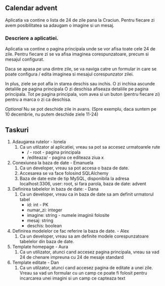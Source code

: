 ## Calendar advent
Aplicatia va contine o lista de 24 de zile pana la Craciun. 
Pentru fiecare zi avem posibilitatea sa adaugam o imagine 
si un mesaj. 

### Descriere a aplicatiei. 
Aplicatia va contine o pagina principala unde se 
vor afisa toate cele 24 de zile. Pentru fiecare zi 
se va afisa imaginea corespunzatoare, precum si mesajul configurat.

Daca se apasa pe una dintre zile, se va naviga catre
un formular in care se poate configura / edita imaginea si mesajul
corespunzator zilei.

In plus, ziele se pot afla in starea deschis sau inchis. 
O zi inchisa ascunde detaliile pe pagina principala
O zi deschisa afiseaza detaliile pe pagina principala. 
Tot pe pagina principala, vom avea si un buton (pentru fiecare zi)
pentru a marca o zi ca deschisa.

_Optional_ Nu se pot deschide zile in avans. (Spre exemplu, daca suntem pe 10 decembrie, nu putem deschide ziele 11-24)

## Taskuri 
1. Adaugarea rutelor - Ionela 
   1. Ca un utilzator al aplicatiei, vreau sa pot sa accesez urmatoarele rute
      * / - root - pagina principala
      * /editeaza/<x> - pagina ce editeaza ziua x 
2. Conexiunea la baza de date - Emanuela
   1. Ca un developer, vreau sa pot accesa o baza de date.
   2. Accesarea se va face folosind SQLAlchemy
   3. Baza de date este de tip MySQL, disponibila la adresa localhost:3306, user: root, si fara parola, baza de date: advent 
3. Definirea tabelelor in baza de date: - Dana
   1. Ca un developer, vreau ca in baza de date sa am definit urmatorul tabel
      * id: int - PK
      * numar_zi: integer
      * imagine: string - numele imaginii folosite 
      * mesaj: string
      * deschis: boolean
4. Definirea modelelor ce fac referire la baza de date. - Alex
   1. Ca un developer, vreau sa am definite modele corespunzatoare tabelelor din baza de date. 
5. Template homepage - Aura
   1. Ca un utilizator, atunci cand accesez pagina principala, vreau sa vad 24 de chenare impreuna cu 24 de mesaje standard 
6. Template editate - Dan
   1. Ca un utilzator, atunci cand accesez pagina de editate a unei zile. Vreau sa vad un formular
   cu un camp ce poate fi folosit pentru incarcarea unei imagini si un camp
   ce capteaza text 

